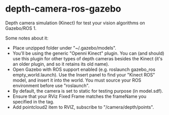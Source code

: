 # depth-camera-ros-gazebo
Depth camera simulation (Kinect) for test your vision algorithms on Gazebo/ROS 1.

Some notes about it:

- Place unzipped folder under "~/.gazebo/models".
- You'll be using the generic "Openni Kinect" plugin. You can (and should) use this plugin for other types of depth cameras besides the Kinect (it's an older plugin, and so it retains its old name).
- Open Gazebo with ROS support enabled (e.g. roslaunch gazebo_ros empty_world.launch). Use the Insert panel to find your "Kinect ROS" model, and insert it into the world. You must source your ROS environment before use "roslaunch".
- By default, the camera is set to static for testing purpose (in model.sdf).
- Ensure that your RViz Fixed Frame matches the frameName you specified in the <plugin> tag.
- Add pointcloud2 item to RVIZ, subscribe to "/camera/depth/points".
